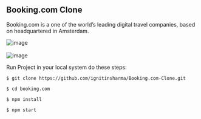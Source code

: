 ## Booking.com Clone

Booking.com is a one of the world’s leading digital travel companies, based on headquartered in Amsterdam.


![image](https://user-images.githubusercontent.com/95009807/209562142-bd7b63fd-1b9d-4494-8d63-61ed1a340e4a.png)
<br>
<br>
![image](https://user-images.githubusercontent.com/95009807/209562207-168c2dbd-4587-4d45-872f-1ee05b57f309.png)


Run Project in your local system do these steps:

```
$ git clone https://github.com/ignitinsharma/Booking.com-Clone.git

$ cd booking.com

$ npm install

$ npm start

```
